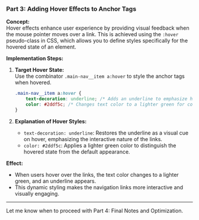 ### Part 3: Adding Hover Effects to Anchor Tags

**Concept:**  
Hover effects enhance user experience by providing visual feedback when the mouse pointer moves over a link. This is achieved using the `:hover` pseudo-class in CSS, which allows you to define styles specifically for the hovered state of an element.

**Implementation Steps:**

1. **Target Hover State:**  
    Use the combinator `.main-nav__item a:hover` to style the anchor tags when hovered.
    
    ```css
    .main-nav__item a:hover {
        text-decoration: underline; /* Adds an underline to emphasize hover */
        color: #2ddf5c; /* Changes text color to a lighter green for contrast */
    }
    ```
    
2. **Explanation of Hover Styles:**
    
    - `text-decoration: underline`: Restores the underline as a visual cue on hover, emphasizing the interactive nature of the links.
    - `color: #2ddf5c`: Applies a lighter green color to distinguish the hovered state from the default appearance.

**Effect:**

- When users hover over the links, the text color changes to a lighter green, and an underline appears.
- This dynamic styling makes the navigation links more interactive and visually engaging.

---

Let me know when to proceed with Part 4: Final Notes and Optimization.